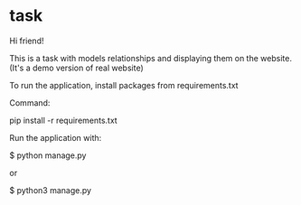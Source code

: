 # task
Hi friend!

This is a task with models relationships and displaying them on the website.
(It's a demo version of real website)

To run the application, install packages from requirements.txt

Command: 

pip install -r requirements.txt



Run the application with: 

$ python manage.py 

or 

$ python3 manage.py
